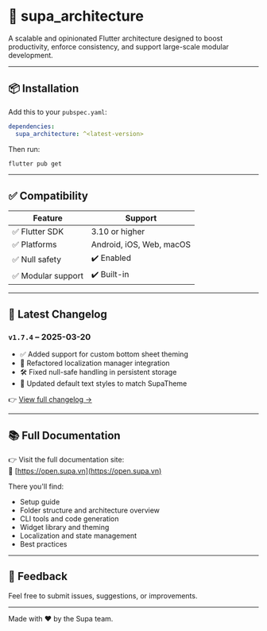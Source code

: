 # 🧱 supa_architecture

A scalable and opinionated Flutter architecture designed to boost productivity, enforce consistency, and support large-scale modular development.

---

## 📦 Installation

Add this to your `pubspec.yaml`:

```yaml
dependencies:
  supa_architecture: ^<latest-version>
```

Then run:

```bash
flutter pub get
```

---

## ✅ Compatibility

| Feature              | Support        |
|----------------------|----------------|
| ✅ Flutter SDK       | 3.10 or higher |
| ✅ Platforms          | Android, iOS, Web, macOS |
| ✅ Null safety       | ✔️ Enabled     |
| ✅ Modular support   | ✔️ Built-in    |

---

## 📜 Latest Changelog

### `v1.7.4` – 2025-03-20
- ✅ Added support for custom bottom sheet theming
- 🧩 Refactored localization manager integration
- 🛠 Fixed null-safe handling in persistent storage
- 💄 Updated default text styles to match SupaTheme

👉 [View full changelog →](https://open.supa.vn/changelog)

---

## 📚 Full Documentation

👉 Visit the full documentation site:  
🔗 [https://open.supa.vn](https://open.supa.vn)

There you'll find:
- Setup guide
- Folder structure and architecture overview
- CLI tools and code generation
- Widget library and theming
- Localization and state management
- Best practices

---

## 💬 Feedback

Feel free to submit issues, suggestions, or improvements.

---

Made with ❤️ by the Supa team.
